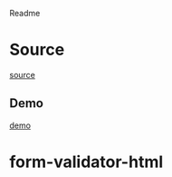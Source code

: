 Readme

# Source
[source](https://github.com/AliN11/alin11.github.io/tree/master/playground/html-form-validator)

## Demo
[demo](https://react-101.github.io/form-validator-html)



# form-validator-html
